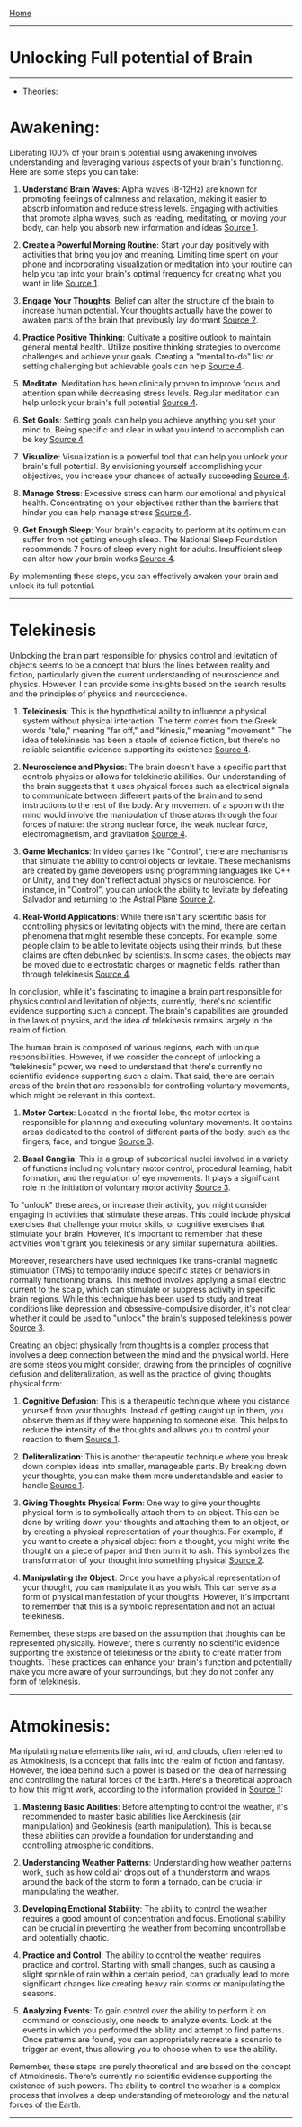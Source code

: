 [Home](/README.md)   

---    

# Unlocking Full potential of Brain    

---   

- Theories:
  
# Awakening:    
   
Liberating 100% of your brain's potential using awakening involves understanding and leveraging various aspects of your brain's functioning. Here are some steps you can take:
    
1. **Understand Brain Waves**: Alpha waves (8-12Hz) are known for promoting feelings of calmness and relaxation, making it easier to absorb information and reduce stress levels. Engaging with activities that promote alpha waves, such as reading, meditating, or moving your body, can help you absorb new information and ideas [Source 1](https://central.gymshark.com/article/rise-and-shine-how-to-tap-into-your-brain-waves-for-an-effective-morning).
    
2. **Create a Powerful Morning Routine**: Start your day positively with activities that bring you joy and meaning. Limiting time spent on your phone and incorporating visualization or meditation into your routine can help you tap into your brain's optimal frequency for creating what you want in life [Source 1](https://central.gymshark.com/article/rise-and-shine-how-to-tap-into-your-brain-waves-for-an-effective-morning).
   
3. **Engage Your Thoughts**: Belief can alter the structure of the brain to increase human potential. Your thoughts actually have the power to awaken parts of the brain that previously lay dormant [Source 2](http://www.awakeningthebrain.com/About-Awakening-The-Brain.html).
    
4. **Practice Positive Thinking**: Cultivate a positive outlook to maintain general mental health. Utilize positive thinking strategies to overcome challenges and achieve your goals. Creating a "mental to-do" list or setting challenging but achievable goals can help [Source 4](https://cubo.to/blog/how-to-unlock-your-brain-s-full-potential/).
    
5. **Meditate**: Meditation has been clinically proven to improve focus and attention span while decreasing stress levels. Regular meditation can help unlock your brain's full potential [Source 4](https://cubo.to/blog/how-to-unlock-your-brain-s-full-potential/).
   
6. **Set Goals**: Setting goals can help you achieve anything you set your mind to. Being specific and clear in what you intend to accomplish can be key [Source 4](https://cubo.to/blog/how-to-unlock-your-brain-s-full-potential/).
    
7. **Visualize**: Visualization is a powerful tool that can help you unlock your brain's full potential. By envisioning yourself accomplishing your objectives, you increase your chances of actually succeeding [Source 4](https://cubo.to/blog/how-to-unlock-your-brain-s-full-potential/).
    
8. **Manage Stress**: Excessive stress can harm our emotional and physical health. Concentrating on your objectives rather than the barriers that hinder you can help manage stress [Source 4](https://cubo.to/blog/how-to-unlock-your-brain-s-full-potential/).
   
9. **Get Enough Sleep**: Your brain's capacity to perform at its optimum can suffer from not getting enough sleep. The National Sleep Foundation recommends 7 hours of sleep every night for adults. Insufficient sleep can alter how your brain works [Source 4](https://cubo.to/blog/how-to-unlock-your-brain-s-full-potential/).
     
By implementing these steps, you can effectively awaken your brain and unlock its full potential.

---  

# Telekinesis   

Unlocking the brain part responsible for physics control and levitation of objects seems to be a concept that blurs the lines between reality and fiction, particularly given the current understanding of neuroscience and physics. However, I can provide some insights based on the search results and the principles of physics and neuroscience.
     
1. **Telekinesis**: This is the hypothetical ability to influence a physical system without physical interaction. The term comes from the Greek words "tele," meaning "far off," and "kinesis," meaning "movement." The idea of telekinesis has been a staple of science fiction, but there's no reliable scientific evidence supporting its existence [Source 4](https://en.wikipedia.org/wiki/Telekinesis).
     
2. **Neuroscience and Physics**: The brain doesn't have a specific part that controls physics or allows for telekinetic abilities. Our understanding of the brain suggests that it uses physical forces such as electrical signals to communicate between different parts of the brain and to send instructions to the rest of the body. Any movement of a spoon with the mind would involve the manipulation of those atoms through the four forces of nature: the strong nuclear force, the weak nuclear force, electromagnetism, and gravitation [Source 4](https://en.wikipedia.org/wiki/Telekinesis).
     
3. **Game Mechanics**: In video games like "Control", there are mechanisms that simulate the ability to control objects or levitate. These mechanisms are created by game developers using programming languages like C++ or Unity, and they don't reflect actual physics or neuroscience. For instance, in "Control", you can unlock the ability to levitate by defeating Salvador and returning to the Astral Plane [Source 2](https://www.eurogamer.net/control-walkthrough-guide-tips-6043?page=13).
     
4. **Real-World Applications**: While there isn't any scientific basis for controlling physics or levitating objects with the mind, there are certain phenomena that might resemble these concepts. For example, some people claim to be able to levitate objects using their minds, but these claims are often debunked by scientists. In some cases, the objects may be moved due to electrostatic charges or magnetic fields, rather than through telekinesis [Source 4](https://en.wikipedia.org/wiki/Telekinesis).
     
In conclusion, while it's fascinating to imagine a brain part responsible for physics control and levitation of objects, currently, there's no scientific evidence supporting such a concept. The brain's capabilities are grounded in the laws of physics, and the idea of telekinesis remains largely in the realm of fiction.     

The human brain is composed of various regions, each with unique responsibilities. However, if we consider the concept of unlocking a "telekinesis" power, we need to understand that there's currently no scientific evidence supporting such a claim. That said, there are certain areas of the brain that are responsible for controlling voluntary movements, which might be relevant in this context.

1. **Motor Cortex**: Located in the frontal lobe, the motor cortex is responsible for planning and executing voluntary movements. It contains areas dedicated to the control of different parts of the body, such as the fingers, face, and tongue [Source 3](https://www.khanacademy.org/science/biology/human-biology/neuron-nervous-system/a/overview-of-neuron-structure-and-function).

2. **Basal Ganglia**: This is a group of subcortical nuclei involved in a variety of functions including voluntary motor control, procedural learning, habit formation, and the regulation of eye movements. It plays a significant role in the initiation of voluntary motor activity [Source 3](https://www.khanacademy.org/science/biology/human-biology/neuron-nervous-system/a/overview-of-neuron-structure-and-function).

To "unlock" these areas, or increase their activity, you might consider engaging in activities that stimulate these areas. This could include physical exercises that challenge your motor skills, or cognitive exercises that stimulate your brain. However, it's important to remember that these activities won't grant you telekinesis or any similar supernatural abilities.

Moreover, researchers have used techniques like trans-cranial magnetic stimulation (TMS) to temporarily induce specific states or behaviors in normally functioning brains. This method involves applying a small electric current to the scalp, which can stimulate or suppress activity in specific brain regions. While this technique has been used to study and treat conditions like depression and obsessive-compulsive disorder, it's not clear whether it could be used to "unlock" the brain's supposed telekinesis power [Source 3](https://www.khanacademy.org/science/biology/human-biology/neuron-nervous-system/a/overview-of-neuron-structure-and-function).

Creating an object physically from thoughts is a complex process that involves a deep connection between the mind and the physical world. Here are some steps you might consider, drawing from the principles of cognitive defusion and deliteralization, as well as the practice of giving thoughts physical form:

1. **Cognitive Defusion**: This is a therapeutic technique where you distance yourself from your thoughts. Instead of getting caught up in them, you observe them as if they were happening to someone else. This helps to reduce the intensity of the thoughts and allows you to control your reaction to them [Source 1](https://contextualscience.org/cognitive_defusion_deliteralization).

2. **Deliteralization**: This is another therapeutic technique where you break down complex ideas into smaller, manageable parts. By breaking down your thoughts, you can make them more understandable and easier to handle [Source 1](https://contextualscience.org/cognitive_defusion_deliteralization).

3. **Giving Thoughts Physical Form**: One way to give your thoughts physical form is to symbolically attach them to an object. This can be done by writing down your thoughts and attaching them to an object, or by creating a physical representation of your thoughts. For example, if you want to create a physical object from a thought, you might write the thought on a piece of paper and then burn it to ash. This symbolizes the transformation of your thought into something physical [Source 2](https://therapyinanutshell.com/skill-20-intrusive-thoughts-and-overthinking-the-skill-of-cognitive-defusion/).

4. **Manipulating the Object**: Once you have a physical representation of your thought, you can manipulate it as you wish. This can serve as a form of physical manifestation of your thoughts. However, it's important to remember that this is a symbolic representation and not an actual telekinesis.

Remember, these steps are based on the assumption that thoughts can be represented physically. However, there's currently no scientific evidence supporting the existence of telekinesis or the ability to create matter from thoughts. These practices can enhance your brain's function and potentially make you more aware of your surroundings, but they do not confer any form of telekinesis.
    
---    

# Atmokinesis:
Manipulating nature elements like rain, wind, and clouds, often referred to as Atmokinesis, is a concept that falls into the realm of fiction and fantasy. However, the idea behind such a power is based on the idea of harnessing and controlling the natural forces of the Earth. Here's a theoretical approach to how this might work, according to the information provided in [Source 1](https://phantom-tribeirl.fandom.com/wiki/Atmokinesis_/_weather_manipulation:_Guide):

1. **Mastering Basic Abilities**: Before attempting to control the weather, it's recommended to master basic abilities like Aerokinesis (air manipulation) and Geokinesis (earth manipulation). This is because these abilities can provide a foundation for understanding and controlling atmospheric conditions.

2. **Understanding Weather Patterns**: Understanding how weather patterns work, such as how cold air drops out of a thunderstorm and wraps around the back of the storm to form a tornado, can be crucial in manipulating the weather.

3. **Developing Emotional Stability**: The ability to control the weather requires a good amount of concentration and focus. Emotional stability can be crucial in preventing the weather from becoming uncontrollable and potentially chaotic.

4. **Practice and Control**: The ability to control the weather requires practice and control. Starting with small changes, such as causing a slight sprinkle of rain within a certain period, can gradually lead to more significant changes like creating heavy rain storms or manipulating the seasons.

5. **Analyzing Events**: To gain control over the ability to perform it on command or consciously, one needs to analyze events. Look at the events in which you performed the ability and attempt to find patterns. Once patterns are found, you can appropriately recreate a scenario to trigger an event, thus allowing you to choose when to use the ability.

Remember, these steps are purely theoretical and are based on the concept of Atmokinesis. There's currently no scientific evidence supporting the existence of such powers. The ability to control the weather is a complex process that involves a deep understanding of meteorology and the natural forces of the Earth.   

---   


